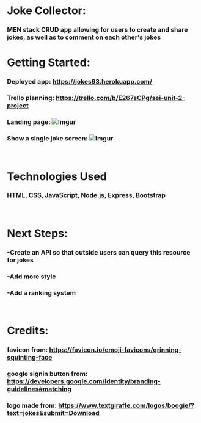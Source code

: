 # Joke Collector:

### MEN stack CRUD app allowing for users to create and share jokes, as well as to comment on each other's jokes

# Getting Started:
### Deployed app: https://jokes93.herokuapp.com/
### Trello planning: https://trello.com/b/E267sCPg/sei-unit-2-project

### Landing page: ![Imgur](https://i.imgur.com/jJLzogn.png)
### Show a single joke screen: ![Imgur](https://i.imgur.com/z3BEM2U.png)

<br>

# Technologies Used
### HTML, CSS, JavaScript, Node.js, Express, Bootstrap

<br>

# Next Steps:
### -Create an API so that outside users can query this resource for jokes
### -Add more style
### -Add a ranking system
<br>

# Credits: 
### favicon from: https://favicon.io/emoji-favicons/grinning-squinting-face
### google signin button from: https://developers.google.com/identity/branding-guidelines#matching
### logo made from: https://www.textgiraffe.com/logos/boogie/?text=jokes&submit=Download

